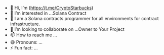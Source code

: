 - 👋 Hi, I’m (https://t.me/CryptoStarbucks)
- 👀 I’m interested in ...Solana Contract
- 🌱 I am a Solana contracts programmer for all environments for contract infrastructure.
- 💞️ I’m looking to collaborate on ...Owner to Your Project 
- 📫 How to reach me ...
- 😄 Pronouns: ...
- ⚡ Fun fact: ...

<!---
Moneersalman71/Moneersalman71 is a ✨ special ✨ repository because its `README.md` (this file) appears on your GitHub profile.
You can click the Preview link to take a look at your changes.
--->
